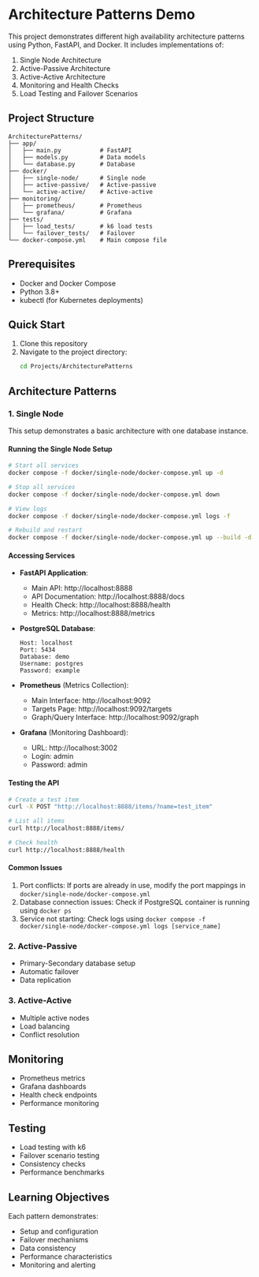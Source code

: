 # Architecture Patterns Demo

This project demonstrates different high availability architecture patterns using Python, FastAPI, and Docker. It includes implementations of:

1. Single Node Architecture
2. Active-Passive Architecture
3. Active-Active Architecture
4. Monitoring and Health Checks
5. Load Testing and Failover Scenarios

## Project Structure

```
ArchitecturePatterns/
├── app/
│   ├── main.py           # FastAPI 
│   ├── models.py         # Data models
│   └── database.py       # Database 
├── docker/
│   ├── single-node/      # Single node
│   ├── active-passive/   # Active-passive
│   └── active-active/    # Active-active 
├── monitoring/
│   ├── prometheus/       # Prometheus 
│   └── grafana/          # Grafana 
├── tests/
│   ├── load_tests/       # k6 load tests
│   └── failover_tests/   # Failover 
└── docker-compose.yml    # Main compose file
```

## Prerequisites

- Docker and Docker Compose
- Python 3.8+
- kubectl (for Kubernetes deployments)

## Quick Start

1. Clone this repository
2. Navigate to the project directory:
   ```bash
   cd Projects/ArchitecturePatterns
   ```

## Architecture Patterns

### 1. Single Node
This setup demonstrates a basic architecture with one database instance.

#### Running the Single Node Setup
```bash
# Start all services
docker compose -f docker/single-node/docker-compose.yml up -d

# Stop all services
docker compose -f docker/single-node/docker-compose.yml down

# View logs
docker compose -f docker/single-node/docker-compose.yml logs -f

# Rebuild and restart
docker compose -f docker/single-node/docker-compose.yml up --build -d
```

#### Accessing Services
- **FastAPI Application**:
  - Main API: http://localhost:8888
  - API Documentation: http://localhost:8888/docs
  - Health Check: http://localhost:8888/health
  - Metrics: http://localhost:8888/metrics

- **PostgreSQL Database**:
  ```
  Host: localhost
  Port: 5434
  Database: demo
  Username: postgres
  Password: example
  ```

- **Prometheus** (Metrics Collection):
  - Main Interface: http://localhost:9092
  - Targets Page: http://localhost:9092/targets
  - Graph/Query Interface: http://localhost:9092/graph

- **Grafana** (Monitoring Dashboard):
  - URL: http://localhost:3002
  - Login: admin
  - Password: admin

#### Testing the API
```bash
# Create a test item
curl -X POST "http://localhost:8888/items/?name=test_item"

# List all items
curl http://localhost:8888/items/

# Check health
curl http://localhost:8888/health
```

#### Common Issues
1. Port conflicts: If ports are already in use, modify the port mappings in `docker/single-node/docker-compose.yml`
2. Database connection issues: Check if PostgreSQL container is running using `docker ps`
3. Service not starting: Check logs using `docker compose -f docker/single-node/docker-compose.yml logs [service_name]`

### 2. Active-Passive
- Primary-Secondary database setup
- Automatic failover
- Data replication

### 3. Active-Active
- Multiple active nodes
- Load balancing
- Conflict resolution

## Monitoring

- Prometheus metrics
- Grafana dashboards
- Health check endpoints
- Performance monitoring

## Testing

- Load testing with k6
- Failover scenario testing
- Consistency checks
- Performance benchmarks

## Learning Objectives

Each pattern demonstrates:
- Setup and configuration
- Failover mechanisms
- Data consistency
- Performance characteristics
- Monitoring and alerting 